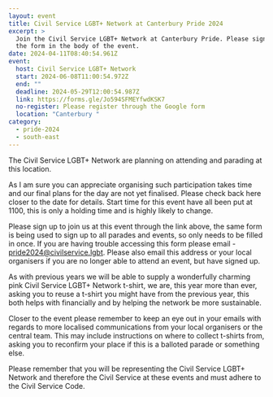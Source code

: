```yaml
---
layout: event
title: Civil Service LGBT+ Network at Canterbury Pride 2024
excerpt: >
  Join the Civil Service LGBT+ Network at Canterbury Pride. Please sign up with
  the form in the body of the event.
date: 2024-04-11T08:40:54.961Z
event:
  host: Civil Service LGBT+ Network
  start: 2024-06-08T11:00:54.972Z
  end: ""
  deadline: 2024-05-29T12:00:54.987Z
  link: https://forms.gle/Jo594SFMEYfwdKSK7
  no-register: Please register through the Google form
  location: "Canterbury "
category:
  - pride-2024
  - south-east
---
```

The Civil Service LGBT+ Network are planning on attending and parading at this location.

As I am sure you can appreciate organising such participation takes time and our final plans for the day are not yet finalised. Please check back here closer to the date for details. Start time for this event have all been put at 1100, this is only a holding time and is highly likely to change. 

Please sign up to join us at this event through the link above, the same form is being used to sign up to all parades and events, so only needs to be filled in once. If you are having trouble accessing this form please email - [pride2024@civilservice.lgbt](mailto:pride2024@civilservice.lgbt). Please also email this address or your local organisers if you are no longer able to attend an event, but have signed up.

As with previous years we will be able to supply a wonderfully charming pink Civil Service LGBT+ Network t-shirt, we are, this year more than ever, asking you to reuse a t-shirt you might have from the previous year, this both helps with financially and by helping the network be more sustainable. 

Closer to the event please remember to keep an eye out in your emails with regards to more localised communications from your local organisers or the central team. This may include instructions on where to collect t-shirts from, asking you to reconfirm your place if this is a balloted parade or something else.

Please remember that you will be representing the Civil Service LGBT+ Network and therefore the Civil Service at these events and must adhere to the Civil Service Code.